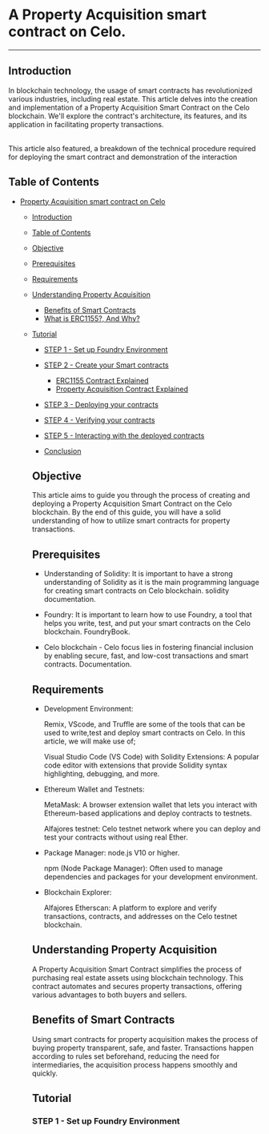 # A Property Acquisition smart contract on Celo.

---

## Introduction

In blockchain technology, the usage of smart contracts has revolutionized various industries, including real estate. This article delves into the creation and implementation of a Property Acquisition Smart Contract on the Celo blockchain. We'll explore the contract's architecture, its features, and its application in facilitating property transactions.

<br>
This article also featured, a breakdown of the technical procedure required for deploying the smart contract and demonstration of the interaction


## Table of Contents

- [Property Acquisition smart contract on Celo](#Property-Acquisition-smart-contract-on-Celo)
  - [Introduction](#introduction)
  - [Table of Contents](#table-of-contents)
  - [Objective](#objective)
  - [Prerequisites](#prerequisites)
  - [Requirements](#requirements)
  - [Understanding Property Acquisition](#Understanding-Property-Acquisition)
    - [Benefits of Smart Contracts](#Benefits-of-Smart-Contracts)
    - [What is ERC1155?, And Why?](#What-is-ERC1155-?-And-Why?)
  - [Tutorial](#tutorial)
    - [STEP 1 - Set up Foundry Environment](#step-1---setup-foundry-environment)
    - [STEP 2 - Create your Smart contracts](#step-2---create-your-smart-contracts)
      - [ERC1155 Contract Explained](#multisig-wallet-contract-explained)
      - [Property Acquisition Contract Explained](#minimal-proxy-contract-explained)
    - [STEP 3 - Deploying your contracts](#step-3---deploying-your-contracts)
    - [STEP 4 - Verifying your contracts](#step-4---verifying-your-contracts)
    - [STEP 5 - Interacting with the deployed contracts](#step-5---interacting-with-the-deployed-contracts)

    - [Conclusion](#conclusion)


    ## Objective
    This article aims to guide you through the process of creating and deploying a Property Acquisition Smart Contract on the Celo blockchain. By the end of this guide, you will have a solid understanding of how to utilize smart contracts for property transactions.


    ## Prerequisites

    - Understanding of Solidity: It is important to have a strong understanding of Solidity as it is the main programming language for creating smart contracts on Celo blockchain. solidity documentation.

    - Foundry: It is important to learn how to use Foundry, a tool that helps you write, test, and put your smart contracts on the Celo blockchain. FoundryBook.

    - Celo blockchain - Celo focus lies in fostering financial inclusion by enabling secure, fast, and low-cost transactions and smart contracts. Documentation.

    ## Requirements

    - Development Environment:

        Remix, VScode, and Truffle are some of the tools that can be used to write,test and deploy smart contracts on Celo. In this article, we will make use of; 

        Visual Studio Code (VS Code) with Solidity Extensions: A popular code editor with extensions that provide Solidity syntax highlighting, debugging, and more.

    - Ethereum Wallet and Testnets:

        MetaMask: A browser extension wallet that lets you interact with Ethereum-based applications and deploy contracts to testnets.

        Alfajores testnet: Celo testnet network where you can deploy and test your contracts without using real Ether.

    - Package Manager:
        node.js V10 or higher.

        npm (Node Package Manager): Often used to manage dependencies and packages for your development environment.

    - Blockchain Explorer:

        Alfajores Etherscan: A platform to explore and verify transactions, contracts, and addresses on the Celo testnet blockchain.


    ## Understanding Property Acquisition

    A Property Acquisition Smart Contract simplifies the process of purchasing real estate assets using blockchain technology. This contract automates and secures property transactions, offering various advantages to both buyers and sellers.


    ## Benefits of Smart Contracts

    Using smart contracts for property acquisition makes the process of buying property transparent, safe, and faster. Transactions happen according to rules set beforehand, reducing the need for intermediaries, the acquisition process happens smoothly and quickly.


    ## Tutorial

    ### STEP 1 - Set up Foundry Environment



